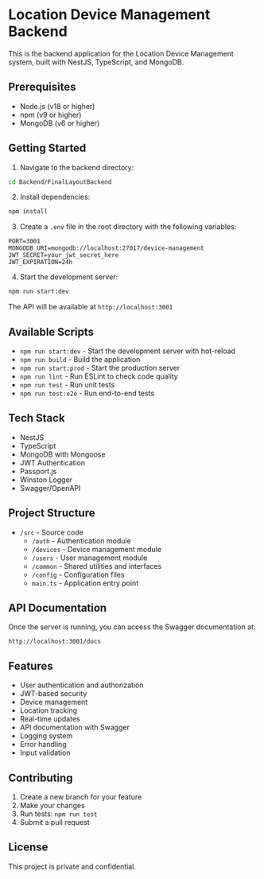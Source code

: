 # Location Device Management Backend

This is the backend application for the Location Device Management system, built with NestJS, TypeScript, and MongoDB.

## Prerequisites

- Node.js (v18 or higher)
- npm (v9 or higher)
- MongoDB (v6 or higher)

## Getting Started

1. Navigate to the backend directory:
```bash
cd Backend/FinalLayoutBackend
```

2. Install dependencies:
```bash
npm install
```

3. Create a `.env` file in the root directory with the following variables:
```env
PORT=3001
MONGODB_URI=mongodb://localhost:27017/device-management
JWT_SECRET=your_jwt_secret_here
JWT_EXPIRATION=24h
```

4. Start the development server:
```bash
npm run start:dev
```

The API will be available at `http://localhost:3001`

## Available Scripts

- `npm run start:dev` - Start the development server with hot-reload
- `npm run build` - Build the application
- `npm run start:prod` - Start the production server
- `npm run lint` - Run ESLint to check code quality
- `npm run test` - Run unit tests
- `npm run test:e2e` - Run end-to-end tests

## Tech Stack

- NestJS
- TypeScript
- MongoDB with Mongoose
- JWT Authentication
- Passport.js
- Winston Logger
- Swagger/OpenAPI

## Project Structure

- `/src` - Source code
  - `/auth` - Authentication module
  - `/devices` - Device management module
  - `/users` - User management module
  - `/common` - Shared utilities and interfaces
  - `/config` - Configuration files
  - `main.ts` - Application entry point

## API Documentation

Once the server is running, you can access the Swagger documentation at:
```
http://localhost:3001/docs
```

## Features

- User authentication and authorization
- JWT-based security
- Device management
- Location tracking
- Real-time updates
- API documentation with Swagger
- Logging system
- Error handling
- Input validation

## Contributing

1. Create a new branch for your feature
2. Make your changes
3. Run tests: `npm run test`
4. Submit a pull request

## License

This project is private and confidential.
